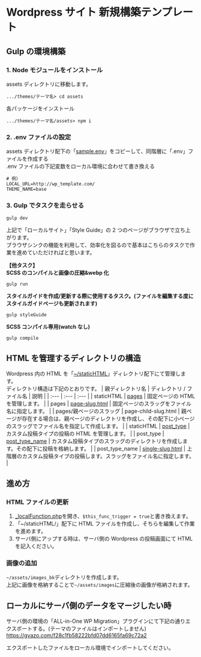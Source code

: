 # Wordpress サイト 新規構築テンプレート

## Gulp の環境構築

### 1. Node モジュールをインストール

assets ディレクトリに移動します。

```
.../themes/テーマ名> cd assets
```

各パッケージをインストール

```
.../themes/テーマ名/assets> npm i
```

### 2. .env ファイルの設定

assets ディレクトリ配下の「[sample.env](assets/sample.env)」をコピーして、同階層に「.env」ファイルを作成する  
.env ファイルの下記変数をローカル環境に合わせて書き換える

```
# 例）
LOCAL_URL=http://wp_template.com/
THEME_NAME=base
```

### 3. Gulp でタスクを走らせる

```
gulp dev
```

上記で「ローカルサイト」「Style Guide」の 2 つのページがブラウザで立ち上がります。  
ブラウザシンクの機能を利用して、効率化を図るので基本はこちらのタスクで作業を進めていただければと思います。

**【他タスク】**  
**SCSS のコンパイルと画像の圧縮&webp 化**

```
gulp run
```

**スタイルガイドを作成/更新する際に使用するタスク。(ファイルを編集する度にスタイルガイドページも更新されます)**

```
gulp styleGuide
```

**SCSS コンパイル専用(watch なし)**

```
gulp compile
```

## HTML を管理するディレクトリの構造

Wordpress 内の HTML を「[~/staticHTML](staticHTML)」ディレクトリ配下にて管理します。  
ディレクトリ構造は下記のとおりです。
| 親ディレクトリ名 | ディレクトリ / ファイル名 | 説明 |
| :--- | :--- | :--- |
| staticHTML | [pages](staticHTML/pages) | 固定ページの HTML を管理します。 |
| pages | [page-slug.html](staticHTML/pages/page-slug.html) | 固定ページのスラッグをファイル名に指定します。 |
| pages/親ページのスラッグ | page-child-slug.html | 親ページが存在する場合は、親ページのディレクトリを作成し、その配下に小ページのスラッグでファイル名を指定して作成します。 |
| staticHTML | [post_type](staticHTML/post_type) | カスタム投稿タイプの投稿の HTML を管理します。 |
| post_type | [post_type_name](staticHTML/post_type/post_type_name) | カスタム投稿タイプのスラッグのディレクトリを作成します。その配下に投稿を格納します。 |
| post_type_name | [single-slug.html](staticHTML/post_type/post_type_name/single-slug.html) | 上階層のカスタム投稿タイプの投稿します。スラッグをファイル名に指定します。 |

## 進め方

### HTML ファイルの更新

1. [\_localFunction.php](functions/_localFunction.php)を開き、`$this_func_trigger = true`と書き換えます。
2. 「~/staticHTML/」配下に HTML ファイルを作成し、そちらを編集して作業を進めます。
3. サーバ側にアップする時は、サーバ側の Wordpress の投稿画面にて HTML を記入ください。

### 画像の追加

`~/assets/images_bk`ディレクトリを作成します。  
上記に画像を格納することで`~/assets/images`に圧縮後の画像が格納されます。

## ローカルにサーバ側のデータをマージしたい時

サーバ側の環境の「ALL-in-One WP Migration」プラグインにて下記の通りエクスポートする。(テーマのファイルはインポートしません)  
https://gyazo.com/f28c1fb58222bfd07dd6165fa69c72a2

エクスポートしたファイルをローカル環境でインポートしてください。
